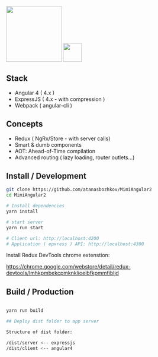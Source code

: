 <img width="150" src="https://i.cloudup.com/zfY6lL7eFa-3000x3000.png" />
<img width="50" src="https://angular.io/assets/images/logos/angular/angular.svg" />

## Stack

- Angular 4 ( 4.x )
- ExpressJS ( 4.x - with compression )
- Webpack ( angular-cli )

## Concepts

- Redux ( NgRx/Store - with server calls)
- Smart & dumb components
- AOT: Ahead-of-Time compilation
- Advanced routing ( lazy loading, router outlets...)

## Install / Development

```bash
git clone https://github.com/atanasbozhkov/MimiAngular2
cd MimiAngular2

# Install dependencies
yarn install

# start server
yarn run start

# Client url: http://localhost:4200
# Application ( epxress ) API: http://localhost:4300
```

Install Redux DevTools chrome extenstion:

https://chrome.google.com/webstore/detail/redux-devtools/lmhkpmbekcpmknklioeibfkpmmfibljd

## Build / Production

```bash

yarn run build

## Deploy dist folder to app server

Structure of dist folder:

/dist/server <-- expressjs
/dist/client <-- angular4

```
